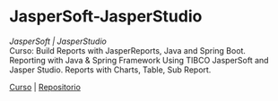 # JasperSoft-JasperStudio
_JasperSoft | JasperStudio_  
Curso: Build Reports with JasperReports, Java and Spring Boot.  
Reporting with Java & Spring Framework Using TIBCO JasperSoft and Jasper Studio. Reports with Charts, Table, Sub Report.

[Curso](https://www.udemy.com/course/reporting-with-jasperreports-java-spring-boot-jasperstudio-jaspersoft/) | [Repositorio](https://github.com/LuisValles92/JasperSoft-JasperStudio)
